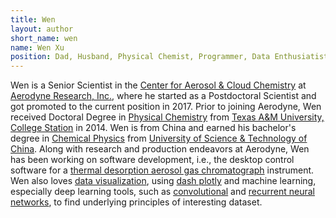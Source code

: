 ```yaml
---
title: Wen
layout: author
short_name: wen
name: Wen Xu
position: Dad, Husband, Physical Chemist, Programmer, Data Enthusiatist, ...
---
```


Wen is a Senior Scientist in the [Center for Aerosol & Cloud Chemistry](http://www.aerodyne.com/aerosol-cloud-chemistry) at [Aerodyne Research, Inc.](http://www.aerodyne.com), where he started as a Postdoctoral Scientist and got promoted to the current position in 2017. Prior to joining Aerodyne, Wen received Doctoral Degree in [Physical Chemistry](https://en.wikipedia.org/wiki/Physical_chemistry) from [Texas A&M University, College Station](http://www.tamu.edu) in 2014. Wen is from China and earned his bachelor's degree in [Chemical Physics](https://en.wikipedia.org/wiki/Chemical_physics) from [University of Science & Technology of China](http://en.ustc.edu.cn). Along with research and production endeavors at Aerodyne, Wen has been working on software development, i.e., the desktop control software for a [thermal desorption aerosol gas chromatograph](https://sites.google.com/site/tagaerosol/software) instrument. Wen also loves [data visualization](https://en.wikipedia.org/wiki/Data_visualization), using [dash plotly](https://dash.plot.ly) and machine learning, especially deep learning tools, such as [convolutional](http://cs231n.github.io/convolutional-networks/) and [recurrent neural networks](https://colah.github.io/posts/2015-08-Understanding-LSTMs/), to find underlying principles of interesting dataset.
